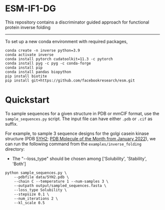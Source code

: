 # ESM-IF1-DG

This repository contains a discriminator guided approach for functional protein inverse folding  

---


To set up a new conda environment with required packages,

```
conda create -n inverse python=3.9
conda activate inverse
conda install pytorch cudatoolkit=11.3 -c pytorch
conda install pyg -c pyg -c conda-forge
conda install pip
conda install pandas biopython
pip install biotite
pip install git+https://github.com/facebookresearch/esm.git
```

# Quickstart
To sample sequences for a given structure in PDB or mmCIF format, use the
`sample_sequences.py` script. The input file can have either `.pdb` or
`.cif` as suffix.

For example, to sample 3 sequence designs for the golgi casein kinase structure
(PDB [5YH2](https://www.rcsb.org/structure/5yh2); [PDB Molecule of the Month
from January 2022](https://pdb101.rcsb.org/motm/265)), we can run the following
command from the `examples/inverse_folding` directory:

- The "--loss_type" should be chosen among ['Solubility', 'Stability', 'Both']


```
python sample_sequences.py \
    --pdbfile data/5YH2.pdb \
    --chain C --temperature 1 --num-samples 3 \
    --outpath output/sampled_sequences.fasta \
    --loss_type Solubility \
    --stepsize 0.1 \
    --num_iterations 2 \
    --kl_scale 0.5
```
